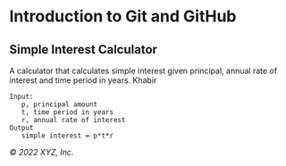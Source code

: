 # Introduction to Git and GitHub

## Simple Interest Calculator

A calculator that calculates simple interest given principal, annual rate of interest and time period in years.
Khabir

```
Input:
   p, principal amount
   t, time period in years
   r, annual rate of interest
Output
   simple interest = p*t*r
```

_© 2022 XYZ, Inc._
